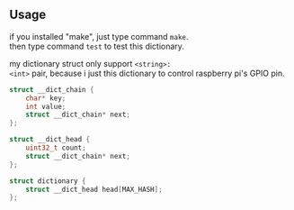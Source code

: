 ## Usage

if you installed "make", just type command <code>make</code>.   
then type command <code>test</code> to test this dictionary.

my dictionary struct only support <code>&lt;string&gt;: &lt;int&gt;</code> pair, because i just this dictionary to control raspberry pi's GPIO pin.

``` c
struct __dict_chain {
    char* key;
    int value;
    struct __dict_chain* next;
};

struct __dict_head {
    uint32_t count;
    struct __dict_chain* next;
};

struct dictionary {
    struct __dict_head head[MAX_HASH];
};
```
